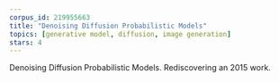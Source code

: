 ```yaml
---
corpus_id: 219955663
title: "Denoising Diffusion Probabilistic Models"
topics: [generative model, diffusion, image generation]
stars: 4
---
```


Denoising Diffusion Probabilistic Models. Rediscovering an 2015 work.

